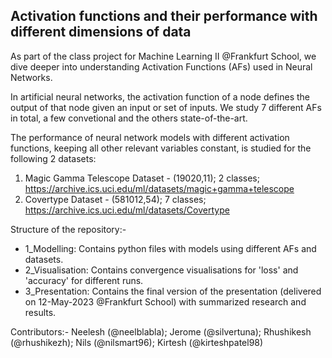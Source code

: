 ## Activation functions and their performance with different dimensions of data

As part of the class project for Machine Learning II @Frankfurt School, we dive deeper into understanding Activation Functions (AFs) used in Neural Networks.

In artificial neural networks, the activation function of a node defines the output of that node given an input or set of inputs. We study 7 different AFs in total, a few convetional and the others state-of-the-art.

The performance of neural network models with different activation functions, keeping all other relevant variables constant, is studied for the following 2 datasets:
1) Magic Gamma Telescope Dataset - (19020,11); 2 classes; https://archive.ics.uci.edu/ml/datasets/magic+gamma+telescope
2) Covertype Dataset - (581012,54); 7 classes; https://archive.ics.uci.edu/ml/datasets/Covertype

Structure of the repository:-
- 1_Modelling: Contains python files with models using different AFs and datasets.
- 2_Visualisation: Contains convergence visualisations for 'loss' and 'accuracy' for different runs.
- 3_Presentation: Contains the final version of the presentation (delivered on 12-May-2023 @Frankfurt School) with summarized research and results.

Contributors:-
Neelesh (@neelblabla); Jerome (@silvertuna); Rhushikesh (@rhushikezh); Nils (@nilsmart96); Kirtesh (@kirteshpatel98)

 
